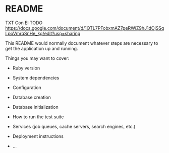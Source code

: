 # README

TXT Con El TODO
https://docs.google.com/document/d/1QTL7PFobxmAZ7peRWiZ9hJ1dOjSSqLpoVmrqSnHe_kg/edit?usp=sharing

This README would normally document whatever steps are necessary to get the
application up and running.

Things you may want to cover:

* Ruby version

* System dependencies

* Configuration

* Database creation

* Database initialization

* How to run the test suite

* Services (job queues, cache servers, search engines, etc.)

* Deployment instructions

* ...
